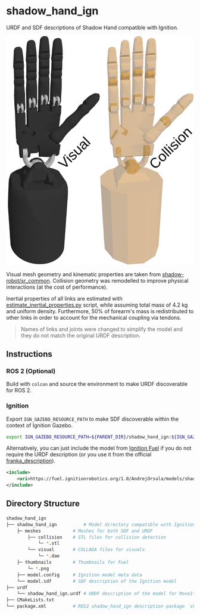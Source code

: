 # shadow_hand_ign

URDF and SDF descriptions of Shadow Hand compatible with Ignition.

![shadow_hand](shadow_hand/thumbnails/2.png)

Visual mesh geometry and kinematic properties are taken from [shadow-robot/sr_common](https://github.com/shadow-robot/sr_common). Collision geometry was remodelled to improve physical interactions (at the cost of performance). 

Inertial properties of all links are estimated with [estimate_inertial_properties.py](scripts/estimate_inertial_properties.py) script, while assuming total mass of 4.2 kg and uniform density. Furthermore, 50% of forearm's mass is redistributed to other links in order to account for the mechanical coupling via tendons.

> Names of links and joints were changed to simplify the model and they do not match the original URDF description.

## Instructions

### ROS 2 (Optional)

Build with `colcon` and source the environment to make URDF discoverable for ROS 2.

### Ignition

Export `IGN_GAZEBO_RESOURCE_PATH` to make SDF discoverable within the context of Ignition Gazebo.

```bash
export IGN_GAZEBO_RESOURCE_PATH=${PARENT_DIR}/shadow_hand_ign:${IGN_GAZEBO_RESOURCE_PATH}
```

Alternatively, you can just include the model from [Ignition Fuel](https://app.ignitionrobotics.org/AndrejOrsula/fuel/models/shadow_hand) if you do not require the URDF description (or you use it from the official [franka_description](https://github.com/frankaemika/franka_ros)).

```xml
<include>
    <uri>https://fuel.ignitionrobotics.org/1.0/AndrejOrsula/models/shadow_hand</uri>
</include>
```

## Directory Structure

```bash
shadow_hand_ign
├── shadow_hand_ign          # Model directory compatible with Ignition Fuel
    ├─ meshes            # Meshes for both SDF and URDF
        ├── collision    # STL files for collision detection
            └─ *.stl
        └── visual       # COLLADA files for visuals
            └─ *.dae
    ├─ thumbnails        # Thumbnails for Fuel
        └─ *.png
    ├── model.config     # Ignition model meta data
    └── model.sdf        # SDF description of the Ignition model
├── urdf
    └── shadow_hand_ign.urdf # URDF description of the model for MoveIt2
├── CMakeLists.txt
└── package.xml          # ROS2 shadow_hand_ign description package `shadow_hand_ign`
```
